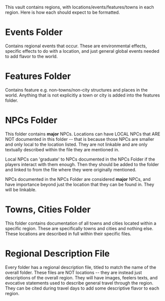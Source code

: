 This vault contains regions, with locations/events/features/towns in each region. Here is how each should expect to be formatted.

# Events Folder
Contains regional events that occur. These are environmental effects, specific effects to do with a location, and just general global events needed to add flavor to the world.

# Features Folder
Contains feature e.g. non-towns/non-city structures and places in the world. Anything that is not explicitly a town or city is added into the features folder. 

# NPCs Folder
This folder contains **major** NPCs. Locations can have LOCAL NPCs that ARE NOT documented in this folder -- that is because those NPCs are smaller and only local to the location listed. They are not linkable and are only textually described within the file they are mentioned in.

Local NPCs can 'graduate' to NPCs documented in the NPCs Folder if the players interact with them enough. Then they should be added to the folder and linked to from the file where they were originally mentioned. 

NPCs documented in the NPCs Folder are considered **major** NPCs, and have importance beyond just the location that they can be found in. They will be linkable.

# Towns, Cities Folder
This folder contains documentation of all towns and cities located within a specific region. These are specifically towns and cities and nothing else. These locations are described in full within their specific files. 

# Regional Description File
Every folder has a regional description file, titled to match the name of the overall folder. These files are NOT locations -- they are instead just descriptions of the overall region. They will have images, feelers texts, and evocative statements used to describe general travel through the region. They can be cited during travel days to add some descriptive flavor to each region. 